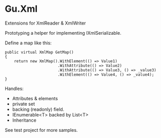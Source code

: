 # Gu.Xml
Extensions for XmlReader &amp; XmlWriter

Prototyping a helper for implementing IXmlSerializable.

Define a map like this:

    public virtual XmlMap GetMap()
    {
        return new XmlMap().WithElement(() => Value1)
                           .WithAttribute(() => Value2)
                           .WithAttribute(() => Value3, () => _value3)
                           .WithElement(() => Value4, () => _value4);
    }
Handles:
- Attributes & elements
- private set
- backing (readonly) field.
- IEnumerable&lt;T&gt; backed by List&lt;T&gt;
- Inheritance

See test project for more samples.
